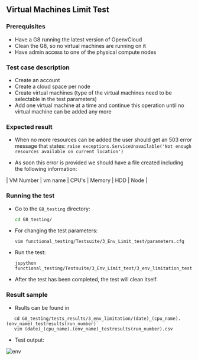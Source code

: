 ## Virtual Machines Limit Test

### Prerequisites
- Have a G8 running the latest version of OpenvCloud
- Clean the G8, so no virtual machines are running on it
- Have admin access to one of the physical compute nodes

### Test case description
- Create an account
- Create a cloud space per node
- Create virtual machines (type of the virtual machines need to be selectable in the test parameters) 
- Add one virtual machine at a time and continue this operation until no virtual machine can be added any more

### Expected result
- When no more resources can be added the user should get an 503 error message that states:
`raise exceptions.ServiceUnavailable('Not enough resources available on current location')`

- As soon this error is provided we should have a file created including the following information:

| VM Number | vm name  | CPU's  | Memory | HDD | Node |

### Running the test
- Go to the `G8_testing` directory:
  ```bash
  cd G8_testing/
  ```

- For changing the test parameters:
  ```
  vim functional_testing/Testsuite/3_Env_Limit_test/parameters.cfg
  ```

- Run the test:
  ```
  jspython functional_testing/Testsuite/3_Env_Limit_test/3_env_limitation_test.py 
  ```

- After the test has been completed, the test will clean itself.

### Result sample
- Rsults can be found in 
```
   cd G8_testing/tests_results/3_env_limitation/(date)_(cpu_name).(env_name)_testresults(run_number)`
   vim (date)_(cpu_name).(env_name)_testresults(run_number).csv
```
- Test output:

![env](https://cloud.githubusercontent.com/assets/15011431/14171111/e85dcee6-f739-11e5-86ea-8537bd7187f5.png)
